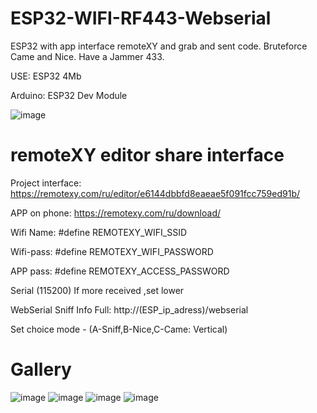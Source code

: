 # ESP32-WIFI-RF443-Webserial
ESP32 with app interface remoteXY and grab and sent code. Bruteforce Came and Nice. Have a Jammer 433.

USE: ESP32 4Mb

Arduino: ESP32 Dev Module

![image](https://github.com/danya201272/ESP32-WIFI-RF443/assets/36302863/7d9f6887-ab18-48df-a699-d11a0ea38d5e)

# remoteXY editor share interface
Project interface: https://remotexy.com/ru/editor/e6144dbbfd8eaeae5f091fcc759ed91b/

APP on phone: https://remotexy.com/ru/download/

Wifi Name: #define REMOTEXY_WIFI_SSID

Wifi-pass: #define REMOTEXY_WIFI_PASSWORD

APP pass: #define REMOTEXY_ACCESS_PASSWORD

Serial (115200) If more received ,set lower

WebSerial Sniff Info Full: http://(ESP_ip_adress)/webserial

Set choice mode - (A-Sniff,B-Nice,C-Came: Vertical)

# Gallery
![image](https://github.com/danya201272/ESP32-WIFI-RF443/assets/36302863/72d2a2b3-b5d7-468b-a660-cf7b30ba6b46)
![image](https://github.com/danya201272/ESP32-WIFI-RF443/assets/36302863/a04b1459-039e-451e-ae8c-aa627d69485a)
![image](https://github.com/danya201272/ESP32-WIFI-RF443/assets/36302863/4f80db5c-bdcf-41b4-8b46-1a6f6aac5c5b)
![image](https://github.com/danya201272/ESP32-WIFI-RF443/assets/36302863/274ce5b7-1c38-4eb4-8f47-c8bfd66055c4)

